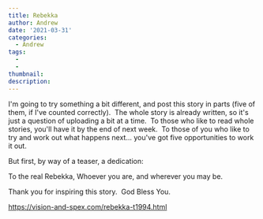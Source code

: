```yaml
---
title: Rebekka
author: Andrew
date: '2021-03-31'
categories:
  - Andrew
tags:
  - 
  - 
thumbnail: 
description: 
---
```


I'm going to try something a bit different, and post this story in parts (five of them, if I've counted correctly).  The whole story is already written, so it's just a question of uploading a bit at a time.  To those who like to read whole stories, you'll have it by the end of next week.  To those of you who like to try and work out what happens next... you've got five opportunities to work it out.

But first, by way of a teaser, a dedication:

To the real Rebekka,
Whoever you are, and wherever you may be.

Thank you for inspiring this story.  God Bless You.

https://vision-and-spex.com/rebekka-t1994.html
